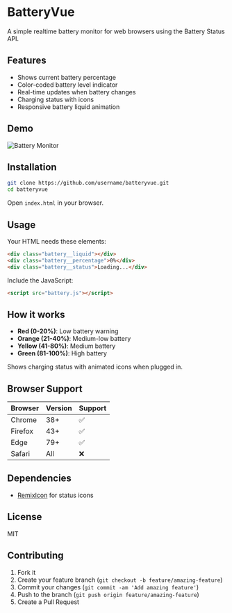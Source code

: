 # BatteryVue

A simple realtime battery monitor for web browsers using the Battery Status API.

## Features

- Shows current battery percentage
- Color-coded battery level indicator
- Real-time updates when battery changes
- Charging status with icons
- Responsive battery liquid animation

## Demo

![Battery Monitor](https://via.placeholder.com/400x200/000000/FFFFFF?text=Battery+Monitor+Demo)

## Installation

```bash
git clone https://github.com/username/batteryvue.git
cd batteryvue
```

Open `index.html` in your browser.

## Usage

Your HTML needs these elements:

```html
<div class="battery__liquid"></div>
<div class="battery__percentage">0%</div>
<div class="battery__status">Loading...</div>
```

Include the JavaScript:

```html
<script src="battery.js"></script>
```

## How it works

- **Red (0-20%)**: Low battery warning
- **Orange (21-40%)**: Medium-low battery
- **Yellow (41-80%)**: Medium battery  
- **Green (81-100%)**: High battery

Shows charging status with animated icons when plugged in.

## Browser Support

| Browser | Version | Support |
|---------|---------|---------|
| Chrome  | 38+     | ✅      |
| Firefox | 43+     | ✅      |
| Edge    | 79+     | ✅      |
| Safari  | All     | ❌      |

## Dependencies

- [RemixIcon](https://remixicon.com/) for status icons

## License

MIT

## Contributing

1. Fork it
2. Create your feature branch (`git checkout -b feature/amazing-feature`)
3. Commit your changes (`git commit -am 'Add amazing feature'`)
4. Push to the branch (`git push origin feature/amazing-feature`)
5. Create a Pull Request
